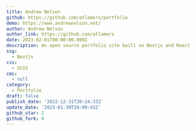 ```yaml
---
title: Andrew Nelson
github: https://github.com/atlamors/portfolio
demo: https://www.andrewnelson.net/
author: Andrew Nelson
author_link: https://github.com/atlamors
date: 2023-02-01T00:00:00.000Z
description: An open source portfolio site built on Nextjs and React
ssg:
  - Nextjs
css:
  - SCSS
cms:
  - null
category:
  - Portfolio
draft: false
publish_date: '2022-12-31T20:24:33Z'
update_date: '2023-01-30T20:00:43Z'
github_star: 2
github_fork: 0
---
```

